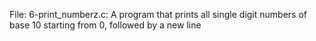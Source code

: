 File: 6-print_numberz.c: A program that prints all single digit numbers of base 10 starting from 0, followed by a new line
